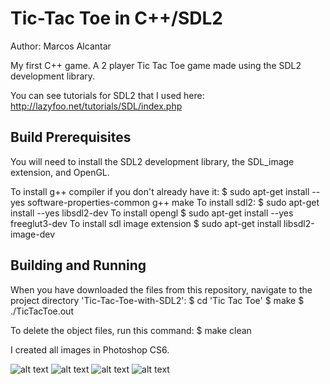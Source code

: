 # Tic-Tac Toe in C++/SDL2
Author: Marcos Alcantar

My first C++ game. 
A 2 player Tic Tac Toe game made using the SDL2 development library.

You can see tutorials for SDL2 that I used here: http://lazyfoo.net/tutorials/SDL/index.php

## Build Prerequisites
You will need to install the SDL2 development library, the SDL_image extension, and OpenGL.

To install g++ compiler if you don't already have it:
  $ sudo apt-get install --yes software-properties-common g++ make
To install sdl2:
  $ sudo apt-get install --yes libsdl2-dev
To install opengl
  $ sudo apt-get install --yes freeglut3-dev
To install sdl image extension
  $ sudo apt-get install libsdl2-image-dev

## Building and Running
When you have downloaded the files from this repository, navigate to the project directory 'Tic-Tac-Toe-with-SDL2':
  $ cd 'Tic Tac Toe'
  $ make
  $ ./TicTacToe.out 

To delete the object files, run this command:
  $ make clean

I created all images in Photoshop CS6.

![alt text](https://github.com/marcosa97/Tic-Tac-Toe-C-SDL2/blob/master/Screenshot%20(64).png)
![alt text](https://github.com/marcosa97/Tic-Tac-Toe-C-SDL2/blob/master/Screenshot%20(65).png)
![alt text](https://github.com/marcosa97/Tic-Tac-Toe-C-SDL2/blob/master/Screenshot%20(67).png)
![alt text](https://github.com/marcosa97/Tic-Tac-Toe-C-SDL2/blob/master/Screenshot%20(68).png)
